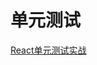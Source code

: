 # 单元测试

[React单元测试实战](https://juejin.im/post/5cc104206fb9a031fd6341cc?utm_source=gold_browser_extension)
